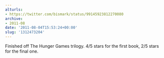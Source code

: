 ```yaml
---
alturls:
- https://twitter.com/bismark/status/99145923812270080
archive:
- 2011-08
date: '2011-08-04T15:53:24+00:00'
slug: '1312473204'
---
```


Finished off The Hunger Games trilogy. 4/5 stars for the first book, 2/5 stars for the final one.

